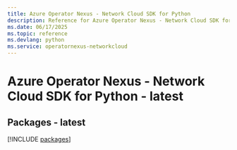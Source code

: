 ```yaml
---
title: Azure Operator Nexus - Network Cloud SDK for Python
description: Reference for Azure Operator Nexus - Network Cloud SDK for Python
ms.date: 06/17/2025
ms.topic: reference
ms.devlang: python
ms.service: operatornexus-networkcloud
---
```

# Azure Operator Nexus - Network Cloud SDK for Python - latest
## Packages - latest
[!INCLUDE [packages](operator-nexus---network-cloud-index.md)]